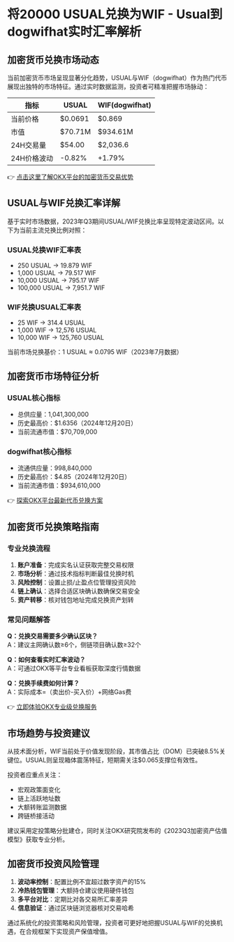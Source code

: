 # 将20000 USUAL兑换为WIF - Usual到dogwifhat实时汇率解析

## 加密货币兑换市场动态
当前加密货币市场呈现显著分化趋势，USUAL与WIF（dogwifhat）作为热门代币展现出独特的市场特征。通过实时数据监测，投资者可精准把握市场脉动：

| 指标          | USUAL       | WIF(dogwifhat) |
|---------------|-------------|----------------|
| 当前价格      | $0.0691     | $0.869         |
| 市值          | $70.71M     | $934.61M       |
| 24H交易量     | $54.00      | $2,036.6       |
| 24H价格波动   | -0.82%      | +1.79%         |

👉 [点击这里了解OKX平台的加密货币交易优势](https://bit.ly/okx_welcome)

## USUAL与WIF兑换汇率详解
基于实时市场数据，2023年Q3期间USUAL/WIF兑换比率呈现特定波动区间。以下为当前主流兑换比例对照：

### USUAL兑换WIF汇率表
- 250 USUAL → 19.879 WIF
- 1,000 USUAL → 79.517 WIF
- 10,000 USUAL → 795.17 WIF
- 100,000 USUAL → 7,951.7 WIF

### WIF兑换USUAL汇率表
- 25 WIF → 314.4 USUAL
- 1,000 WIF → 12,576 USUAL
- 10,000 WIF → 125,760 USUAL

当前市场兑换基价：1 USUAL ≈ 0.0795 WIF（2023年7月数据）

## 加密货币市场特征分析
### USUAL核心指标
- 总供应量：1,041,300,000
- 历史最高价：$1.6356（2024年12月20日）
- 当前流通市值：$70,709,000

### dogwifhat核心指标
- 流通供应量：998,840,000
- 历史最高价：$4.85（2024年12月20日）
- 当前流通市值：$934,610,000

👉 [探索OKX平台最新代币兑换方案](https://bit.ly/okx_welcome)

## 加密货币兑换策略指南
### 专业兑换流程
1. **账户准备**：完成实名认证获取完整交易权限
2. **市场分析**：通过技术指标判断最佳兑换时机
3. **风险控制**：设置止损/止盈点位管理投资风险
4. **链上确认**：选择合适区块确认数确保交易安全
5. **资产转移**：核对钱包地址完成兑换资产划转

### 常见问题解答
**Q：兑换交易需要多少确认区块？**  
A：建议主网确认数≥6个，侧链项目确认数≥32个

**Q：如何查看实时汇率波动？**  
A：可通过OKX等平台专业看板获取深度行情数据

**Q：兑换手续费如何计算？**  
A：实际成本=（卖出价-买入价）+网络Gas费

👉 [立即体验OKX专业级兑换服务](https://bit.ly/okx_welcome)

## 市场趋势与投资建议
从技术面分析，WIF当前处于价值发现阶段，其市值占比（DOM）已突破8.5%关键位。USUAL则呈现箱体震荡特征，短期需关注$0.065支撑位有效性。

投资者应重点关注：
- 宏观政策面变化
- 链上活跃地址数
- 大额转账监测数据
- 跨链桥接活动

建议采用定投策略分批建仓，同时关注OKX研究院发布的《2023Q3加密资产估值模型》获取专业分析。

## 加密货币投资风险管理
1. **波动率控制**：配置比例不宜超过数字资产的15%
2. **冷热钱包管理**：大额持仓建议使用硬件钱包
3. **多平台对比**：定期比对各交易所汇率差异
4. **信息验证**：通过区块链浏览器核对交易哈希

通过系统化的投资策略和风险管理，投资者可更好地把握USUAL与WIF的兑换机遇，在合规框架下实现资产保值增值。